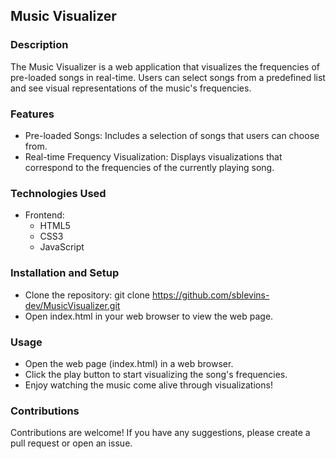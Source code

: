## Music Visualizer

### Description
The Music Visualizer is a web application that visualizes the frequencies of pre-loaded songs in real-time. Users can select songs from a predefined list and see visual representations of the music's frequencies.

### Features
- Pre-loaded Songs: Includes a selection of songs that users can choose from.
- Real-time Frequency Visualization: Displays visualizations that correspond to the frequencies of the currently playing song.

### Technologies Used
- Frontend:
  - HTML5
  - CSS3
  - JavaScript

### Installation and Setup
- Clone the repository: git clone https://github.com/sblevins-dev/MusicVisualizer.git
- Open index.html in your web browser to view the web page.
  
### Usage
- Open the web page (index.html) in a web browser.
- Click the play button to start visualizing the song's frequencies.
- Enjoy watching the music come alive through visualizations!

### Contributions
Contributions are welcome! If you have any suggestions, please create a pull request or open an issue.
